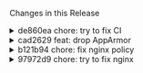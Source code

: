 Changes in this Release

<details><summary>de860ea chore: try to fix CI</summary>
chore: try to fix CI
</details>

<details><summary>cad2629 feat: drop AppArmor</summary>
feat: drop AppArmor
</details>

<details><summary>b121b94 chore: fix nginx policy</summary>
chore: fix nginx policy
</details>

<details><summary>97972d9 chore: try to fix nginx</summary>
chore: try to fix nginx
</details>
